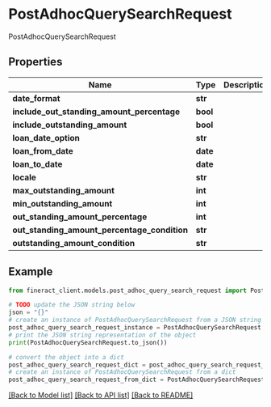 # PostAdhocQuerySearchRequest

PostAdhocQuerySearchRequest

## Properties

Name | Type | Description | Notes
------------ | ------------- | ------------- | -------------
**date_format** | **str** |  | [optional] 
**include_out_standing_amount_percentage** | **bool** |  | [optional] 
**include_outstanding_amount** | **bool** |  | [optional] 
**loan_date_option** | **str** |  | [optional] 
**loan_from_date** | **date** |  | [optional] 
**loan_to_date** | **date** |  | [optional] 
**locale** | **str** |  | [optional] 
**max_outstanding_amount** | **int** |  | [optional] 
**min_outstanding_amount** | **int** |  | [optional] 
**out_standing_amount_percentage** | **int** |  | [optional] 
**out_standing_amount_percentage_condition** | **str** |  | [optional] 
**outstanding_amount_condition** | **str** |  | [optional] 

## Example

```python
from fineract_client.models.post_adhoc_query_search_request import PostAdhocQuerySearchRequest

# TODO update the JSON string below
json = "{}"
# create an instance of PostAdhocQuerySearchRequest from a JSON string
post_adhoc_query_search_request_instance = PostAdhocQuerySearchRequest.from_json(json)
# print the JSON string representation of the object
print(PostAdhocQuerySearchRequest.to_json())

# convert the object into a dict
post_adhoc_query_search_request_dict = post_adhoc_query_search_request_instance.to_dict()
# create an instance of PostAdhocQuerySearchRequest from a dict
post_adhoc_query_search_request_from_dict = PostAdhocQuerySearchRequest.from_dict(post_adhoc_query_search_request_dict)
```
[[Back to Model list]](../README.md#documentation-for-models) [[Back to API list]](../README.md#documentation-for-api-endpoints) [[Back to README]](../README.md)


